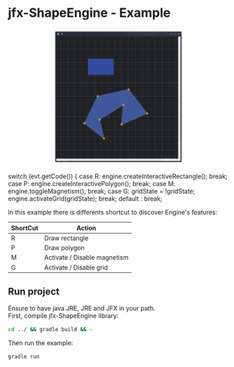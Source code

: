 # jfx-ShapeEngine - Example

<p align="center">
  <img src="media/screenshot.png" width="60%">
</p>
      switch (evt.getCode()) {
        case R:
          engine.createInteractiveRectangle();
          break;
        case P:
          engine.createInteractivePolygon();
          break;
        case M:
          engine.toggleMagnetism();
          break;
        case G:
          gridState = !gridState;
          engine.activateGrid(gridState);
          break;
        default :
          break;

In this example there is differents shortcut to discover Engine's features:

ShortCut | Action
------------ | -------------
R | Draw rectangle
P | Draw polygon
M | Activate / Disable magnetism
G | Activate / Disable grid

## Run project

Ensure to have java JRE, JRE and JFX in your path.  
First, compile jfx-ShapeEngine library:

```bash
cd ../ && gradle build && -
```

Then run the example:

```bash
gradle run
```

